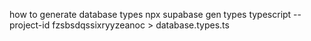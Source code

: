 how to generate database types
npx supabase gen types typescript --project-id fzsbsdqssixryyzeanoc > database.types.ts
